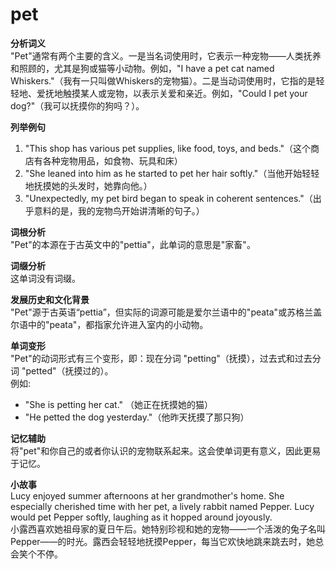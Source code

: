 # pet

**分析词义**  
"Pet"通常有两个主要的含义。一是当名词使用时，它表示一种宠物——人类抚养和照顾的，尤其是狗或猫等小动物。例如，"I have a pet cat named Whiskers."（我有一只叫做Whiskers的宠物猫）。二是当动词使用时，它指的是轻轻地、爱抚地触摸某人或宠物，以表示关爱和亲近。例如，"Could I pet your dog?"（我可以抚摸你的狗吗？）。

  

**列举例句**

  

1.  "This shop has various pet supplies, like food, toys, and beds."（这个商店有各种宠物用品，如食物、玩具和床）
2.  "She leaned into him as he started to pet her hair softly."（当他开始轻轻地抚摸她的头发时，她靠向他。）
3.  "Unexpectedly, my pet bird began to speak in coherent sentences."（出乎意料的是，我的宠物鸟开始讲清晰的句子。）

  

**词根分析**  
"Pet"的本源在于古英文中的"pettia"，此单词的意思是"家畜"。

  

**词缀分析**  
这单词没有词缀。

  

**发展历史和文化背景**  
"Pet"源于古英语“pettia”，但实际的词源可能是爱尔兰语中的"peata"或苏格兰盖尔语中的"peata"，都指家允许进入室内的小动物。

  

**单词变形**  
"Pet"的动词形式有三个变形，即：现在分词 "petting"（抚摸），过去式和过去分词 "petted"（抚摸过的）。  
例如:

  

*   "She is petting her cat." （她正在抚摸她的猫）
*   "He petted the dog yesterday."（他昨天抚摸了那只狗）

  

**记忆辅助**  
将"pet"和你自己的或者你认识的宠物联系起来。这会使单词更有意义，因此更易于记忆。

  

**小故事**  
Lucy enjoyed summer afternoons at her grandmother's home. She especially cherished time with her pet, a lively rabbit named Pepper. Lucy would pet Pepper softly, laughing as it hopped around joyously.  
小露西喜欢她祖母家的夏日午后。她特别珍视和她的宠物——一个活泼的兔子名叫Pepper——的时光。露西会轻轻地抚摸Pepper，每当它欢快地跳来跳去时，她总会笑个不停。
